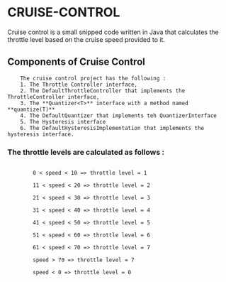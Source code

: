 # CRUISE-CONTROL

Cruise control is a small snipped code written in Java that calculates the throttle level based on the cruise speed provided to it.

## Components of Cruise Control
		The cruise control project has the following :
		1. The Throttle Controller interface,
		2. The DefaultThrottleController that implements the ThrottleController interface,
		3. The **Quantizer<T>** interface with a method named **quantize(T)**
		4. The DefaultQuantizer that implements teh QuantizerInterface
		5. The Hysteresis interface 
		6. The DefaultHysteresisImplementation that implements the hysteresis interface.


### The throttle levels are calculated as follows :
``` 

		0 < speed < 10 => throttle level = 1

		11 < speed < 20 => throttle level = 2

		21 < speed < 30 => throttle level = 3

		31 < speed < 40 => throttle level = 4

		41 < speed < 50 => throttle level = 5

		51 < speed < 60 => throttle level = 6

		61 < speed < 70 => throttle level = 7

		speed > 70 => throttle level = 7

		speed < 0 => throttle level = 0

```

